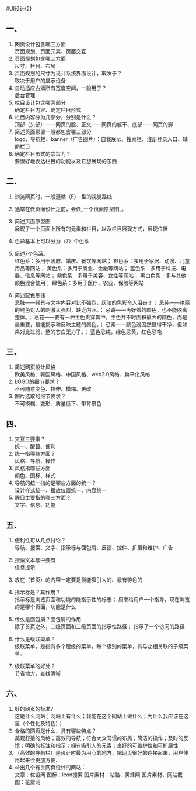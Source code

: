 #UI设计(2)
## 一、
1. 网页设计包含哪三方面  
页面规划、页面元素、页面交互
2. 页面规划包含哪三方面  
尺寸、栏目、布局
3. 页面规划的尺寸为设计系统界面设计，取决于？  
取决于用户的显示设备
4. 自动适应占满所有宽度空间，一般用于？  
后台管理
5. 栏目设计包含哪两部分  
确定栏目内容、确定栏目形式
6. 栏目内容分为几部分，分别是什么？  
顶部（头部）——网页的脸、正文——网页的躯干、底部——网页的脚
7. 简述页面顶部一般都包含哪三部分  
logo、导航栏、banner（广告图片）：自我展示、搜索栏、注册登录入口、辅助栏目
8. 确定栏目形式的宗旨为？  
要很好地表达栏目的功能以及它想展现的东西
## 二、 
1. 浏览网页时，一般遵循（F）-型的视觉路线  

2. 通常在做页面设计之前，会做_一个页面原型图_。  

3. 简述页面原型图  
展现了一个页面上所有的元素和栏目，以及栏目展现方式，展现位置
4. 色彩基本上可以分为（7）个色系  

5. 简述7个色系。  
红色系：多用于政府、婚庆、餐饮等网站；
橙色系：多用于家居、动漫、儿童用品等网站；
黄色系：多用于商业、金融等网站；
蓝色系：多用于科技、电器、信息等网站；
紫色系：多用于美容、女性等网站；
黑白色系：多与其他颜色混合使用；
绿色系：多用于医疗、农业、保险等网站
6. 简述配色忌讳  
忌脏——背景与文字内容对比不强烈，灰暗的色彩令人沮丧！；
忌纯——艳丽的纯色对人的刺激太强烈，缺乏内涵。；
忌跳——再好看的颜色，也不能脱离整体。；
忌花——要有一种主色贯穿其中，主色并不时面积最大的颜色，而是最重要，最能揭示和反映主题的颜色。；
忌素——颜色浅固然显得干净，但如果对比过弱，整的苍白无力了。；
蓝色忌纯，绿色忌黄，红色忌艳

## 三、
1. 简述网页设计风格  
欧美风格、韩国风格、中国风格、web2.0风格、扁平化风格
2. LOGO的细节要求？  
不可随意变色、拉伸、模糊、更改
3. 图片选取的细节要求？  
不可模糊、变形、质量低下、带背景色

## 四、
1. 交互三要素？  
统一、醒目、便利
2. 统一指哪些方面？  
风格、导航、操作
3. 风格指哪些方面  
颜色、图标、样式
4. 导航的统一指的是哪些方面的统一？  
设计样式统一、摆放位置统一、内容统一
5. 醒目主要指的哪三方面？  
文字、信息、功能

## 五、
1. 便利性可从几点讨论？  
导航、搜索、文字、指示标与面包屑、反馈、控件、扩展和维护、广告
2. 搜索文本框中要有  
信息提示
3. 放在（首页）的内容一定要是最能吸引人的、最有特色的  

4. 指示标是？其作用？  
指示标是浏览页面和功能的能指示性的标志；
用来给用户一个指导，现在浏览的是哪个页面，功能是什么
5. 什么是面包屑？面包屑的作用  
除了首页之外，二级页面和三级页面的指示性路径；
指示了一个访问的路径
6. 什么是级联菜单？  
级联菜单，是指有多个层级的菜单，每个级别的菜单，有与之相关联的子级菜单。
7. 级联菜单的好处？  
节省地方，查找清晰
## 六、
1. 好的网页的标准?  
这是什么网站；网站上有什么；我能在这个网站上做什么；为什么我应该在这里（个性化及特色）；
2. 合格的网页是什么，具有哪些特点？  
美观舒适的风格；高效的导航；符合大众习惯的布局；简洁的操作；及时的反馈；明确的标注和指示；拥有吸引人的元素；良好的可维护性和可扩展性
3. （高效的导航栏）是设计时最为用心的地方，把网页很好的连接起来，用户使用起来会更加方便.
4. 举出几个有关网页设计的网站：  
文章：优设网
图标：lcon搜索
图片素材：站酷、黄蜂网
图片素材、网站截图：花瓣网